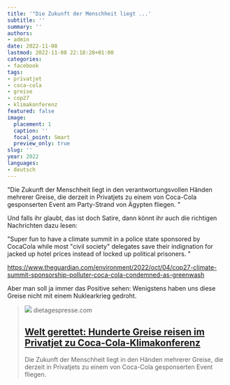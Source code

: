 ```yaml
---
title: '"Die Zukunft der Menschheit liegt ...'
subtitle: ''
summary: ''
authors:
- admin
date: 2022-11-08
lastmod: 2022-11-08 22:18:28+01:00
categories:
- facebook
tags:
- privatjet
- coca-cola
- greise
- cop27
- klimakonferenz
featured: false
image:
  placement: 1
  caption: ''
  focal_point: Smart
  preview_only: true
slug: ''
year: 2022
languages:
- deutsch
---
```


"Die Zukunft der Menschheit liegt in den verantwortungsvollen Händen mehrerer Greise, die derzeit in Privatjets zu einem von Coca-Cola gesponserten Event am Party-Strand von Ägypten fliegen. "

Und falls ihr glaubt, das ist doch Satire, dann könnt ihr auch die richtigen Nachrichten dazu lesen:  

"Super fun to have a climate summit in a police state sponsored by CocaCola while most "civil society" delegates save their indignation for jacked up hotel prices instead of locked up political prisoners. "

https://www.theguardian.com/environment/2022/oct/04/cop27-climate-summit-sponsorship-polluter-coca-cola-condemned-as-greenwash

Aber man soll ja immer das Positive sehen: Wenigstens haben uns diese Greise nicht mit einem Nuklearkrieg gedroht.
> [![](https://dietagespresse.com/wp-content/uploads/2022/11/20221107_PD3203.HR_.jpg)](https://dietagespresse.com/welt-gerettet-hunderte-greise-reisen-im-privatjet-zu-coca-cola-klimakonferenz/)
> dietagespresse.com
> ## [Welt gerettet: Hunderte Greise reisen im Privatjet zu Coca-Cola-Klimakonferenz](https://dietagespresse.com/welt-gerettet-hunderte-greise-reisen-im-privatjet-zu-coca-cola-klimakonferenz/)
>
>Die Zukunft der Menschheit liegt in den Händen mehrerer Greise, die derzeit in Privatjets zu einem von Coca-Cola gesponserten Event fliegen.